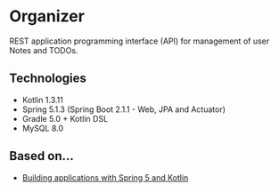 # Organizer

REST application programming interface (API) for management of user Notes and TODOs.

## Technologies

* Kotlin 1.3.11
* Spring 5.1.3 (Spring Boot 2.1.1 - Web, JPA and Actuator)
* Gradle 5.0 + Kotlin DSL
* MySQL 8.0

## Based on...
* [Building applications with Spring 5 and Kotlin](https://www.packtpub.com/application-development/building-applications-spring-5-and-kotlin)
